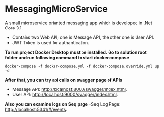 # MessagingMicroService
A small microservice orianted messaging app which is developed in .Net Core 3.1.
- Contains two Web API; one is Message API, the other one is User API.
- JWT Token is used for authantication.

**To run project Docker Desktop must be installed.**
**Go to solution root folder and run following command to start docker compose**
```
docker-compose -f docker-compose.yml -f docker-compose.override.yml up -d
```
**After that, you can try api calls on swagger page of APIs**
- Message API: [http://localhost:8000/swagger/index.html](http://localhost:8000/swagger/index.html).
- User API: [http://localhost:9000/swagger/index.html](http://localhost:9000/swagger/index.html).

**Also you can examine logs on Seq page**
-Seq Log Page: [http://localhost:5341/#/events](http://localhost:5341/#/events).



